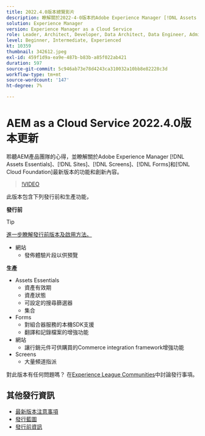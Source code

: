 ```yaml
---
title: 2022.4.0版本總覽影片
description: 瞭解關於2022-4-0版本的Adobe Experience Manager [!DNL Assets Essentials], [!DNL Sites], [!DNL Screens], [!DNL Forms] 和 [!DNL Cloud Foundation]的最新功能和創新內容。
solution: Experience Manager
version: Experience Manager as a Cloud Service
role: Leader, Architect, Developer, Data Architect, Data Engineer, Admin, User
level: Beginner, Intermediate, Experienced
kt: 10359
thumbnail: 342612.jpeg
exl-id: 459f1d9a-ea9e-487b-b83b-a85f022ab421
duration: 597
source-git-commit: 5c946ab73e78d4243ca310032a10bb8e82228c3d
workflow-type: tm+mt
source-wordcount: '147'
ht-degree: 7%

---
```


# AEM as a Cloud Service 2022.4.0版本更新

聆聽AEM產品團隊的心得，並瞭解關於Adobe Experience Manager [!DNL Assets Essentials]、[!DNL Sites]、[!DNL Screens]、[!DNL Forms]和[!DNL Cloud Foundation]最新版本的功能和創新內容。

>[!VIDEO](https://video.tv.adobe.com/v/342612/?quality=12&learn=on)

此版本包含下列發行前和生產功能，

**發行前**

>[!TIP]
>
>[進一步瞭解發行前版本及啟用方法。](https://experienceleague.adobe.com/docs/experience-manager-cloud-service/content/release-notes/prerelease.html)

* 網站
   * 發佈體驗片段以供預覽

**生產**

* Assets Essentials
   * 資產有效期
   * 資產狀態
   * 可設定的搜尋篩選器
   * 集合
* Forms
   * 對組合器服務的本機SDK支援
   * 翻譯和記錄檔案的增強功能
* 網站
   * 讓行銷元件可供購買的Commerce integration framework增強功能
* Screens
   * 大量頻道指派

對此版本有任何問題嗎？  在[Experience League Communities](https://adobe.ly/3LO0gOo)中討論發行事項。

## 其他發行資訊

* [最新版本注意事項](https://experienceleague.adobe.com/docs/experience-manager-cloud-service/content/release-notes/home.html?lang=zh-Hant)
* [發行藍圖](https://experienceleague.adobe.com/docs/experience-manager-release-information/aem-release-updates/update-releases-roadmap.html?lang=zh-Hant)
* [發行前資訊](https://experienceleague.adobe.com/docs/experience-manager-cloud-service/content/release-notes/prerelease.html)
